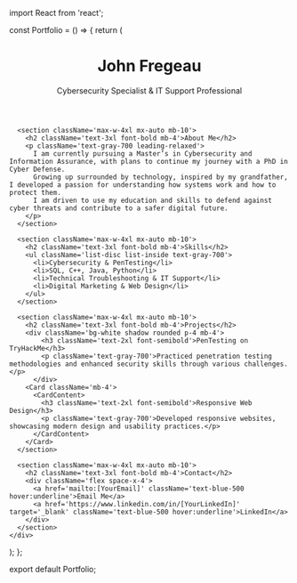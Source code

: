 import React from 'react';


const Portfolio = () => {
  return (
    <div className='min-h-screen bg-gray-100 p-4'>
      <header className='text-center py-10'>
        <h1 className='text-4xl font-bold mb-2'>John Fregeau</h1>
        <p className='text-lg text-gray-600'>Cybersecurity Specialist & IT Support Professional</p>
      </header>

      <section className='max-w-4xl mx-auto mb-10'>
        <h2 className='text-3xl font-bold mb-4'>About Me</h2>
        <p className='text-gray-700 leading-relaxed'>
          I am currently pursuing a Master’s in Cybersecurity and Information Assurance, with plans to continue my journey with a PhD in Cyber Defense. 
          Growing up surrounded by technology, inspired by my grandfather, I developed a passion for understanding how systems work and how to protect them. 
          I am driven to use my education and skills to defend against cyber threats and contribute to a safer digital future.
        </p>
      </section>

      <section className='max-w-4xl mx-auto mb-10'>
        <h2 className='text-3xl font-bold mb-4'>Skills</h2>
        <ul className='list-disc list-inside text-gray-700'>
          <li>Cybersecurity & PenTesting</li>
          <li>SQL, C++, Java, Python</li>
          <li>Technical Troubleshooting & IT Support</li>
          <li>Digital Marketing & Web Design</li>
        </ul>
      </section>

      <section className='max-w-4xl mx-auto mb-10'>
        <h2 className='text-3xl font-bold mb-4'>Projects</h2>
        <div className='bg-white shadow rounded p-4 mb-4'>
            <h3 className='text-2xl font-semibold'>PenTesting on TryHackMe</h3>
            <p className='text-gray-700'>Practiced penetration testing methodologies and enhanced security skills through various challenges.</p>
          </div>
        <Card className='mb-4'>
          <CardContent>
            <h3 className='text-2xl font-semibold'>Responsive Web Design</h3>
            <p className='text-gray-700'>Developed responsive websites, showcasing modern design and usability practices.</p>
          </CardContent>
        </Card>
      </section>

      <section className='max-w-4xl mx-auto mb-10'>
        <h2 className='text-3xl font-bold mb-4'>Contact</h2>
        <div className='flex space-x-4'>
          <a href='mailto:[YourEmail]' className='text-blue-500 hover:underline'>Email Me</a>
          <a href='https://www.linkedin.com/in/[YourLinkedIn]' target='_blank' className='text-blue-500 hover:underline'>LinkedIn</a>
        </div>
      </section>
    </div>
  );
};

export default Portfolio;
